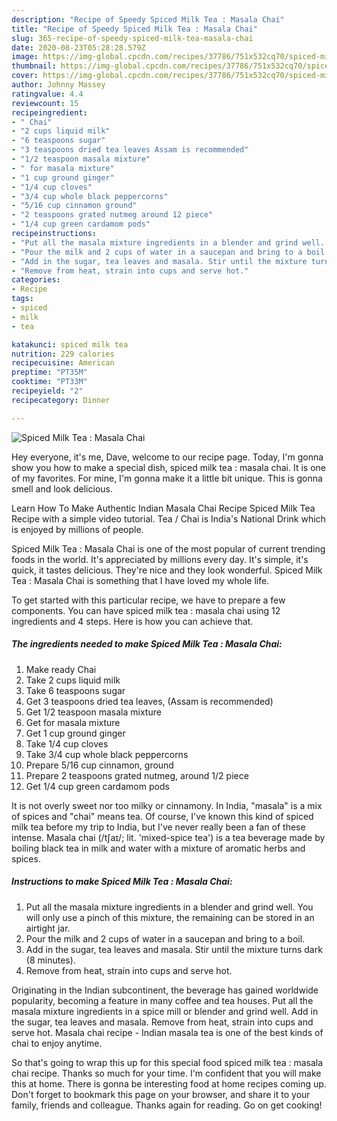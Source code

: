 ```yaml
---
description: "Recipe of Speedy Spiced Milk Tea : Masala Chai"
title: "Recipe of Speedy Spiced Milk Tea : Masala Chai"
slug: 365-recipe-of-speedy-spiced-milk-tea-masala-chai
date: 2020-08-23T05:28:28.579Z
image: https://img-global.cpcdn.com/recipes/37786/751x532cq70/spiced-milk-tea-masala-chai-recipe-main-photo.jpg
thumbnail: https://img-global.cpcdn.com/recipes/37786/751x532cq70/spiced-milk-tea-masala-chai-recipe-main-photo.jpg
cover: https://img-global.cpcdn.com/recipes/37786/751x532cq70/spiced-milk-tea-masala-chai-recipe-main-photo.jpg
author: Johnny Massey
ratingvalue: 4.4
reviewcount: 15
recipeingredient:
- " Chai"
- "2 cups liquid milk"
- "6 teaspoons sugar"
- "3 teaspoons dried tea leaves Assam is recommended"
- "1/2 teaspoon masala mixture"
- " for masala mixture"
- "1 cup ground ginger"
- "1/4 cup cloves"
- "3/4 cup whole black peppercorns"
- "5/16 cup cinnamon ground"
- "2 teaspoons grated nutmeg around 12 piece"
- "1/4 cup green cardamom pods"
recipeinstructions:
- "Put all the masala mixture ingredients in a blender and grind well. You will only use a pinch of this mixture, the remaining can be stored in an airtight jar."
- "Pour the milk and 2 cups of water in a saucepan and bring to a boil."
- "Add in the sugar, tea leaves and masala. Stir until the mixture turns dark (8 minutes)."
- "Remove from heat, strain into cups and serve hot."
categories:
- Recipe
tags:
- spiced
- milk
- tea

katakunci: spiced milk tea 
nutrition: 229 calories
recipecuisine: American
preptime: "PT35M"
cooktime: "PT33M"
recipeyield: "2"
recipecategory: Dinner

---
```



![Spiced Milk Tea : Masala Chai](https://img-global.cpcdn.com/recipes/37786/751x532cq70/spiced-milk-tea-masala-chai-recipe-main-photo.jpg)

Hey everyone, it's me, Dave, welcome to our recipe page. Today, I'm gonna show you how to make a special dish, spiced milk tea : masala chai. It is one of my favorites. For mine, I'm gonna make it a little bit unique. This is gonna smell and look delicious.

Learn How To Make Authentic Indian Masala Chai Recipe Spiced Milk Tea Recipe with a simple video tutorial. Tea / Chai is India&#39;s National Drink which is enjoyed by millions of people.

Spiced Milk Tea : Masala Chai is one of the most popular of current trending foods in the world. It's appreciated by millions every day. It's simple, it's quick, it tastes delicious. They're nice and they look wonderful. Spiced Milk Tea : Masala Chai is something that I have loved my whole life.


To get started with this particular recipe, we have to prepare a few components. You can have spiced milk tea : masala chai using 12 ingredients and 4 steps. Here is how you can achieve that.

<!--inarticleads1-->

##### The ingredients needed to make Spiced Milk Tea : Masala Chai:

1. Make ready  Chai
1. Take 2 cups liquid milk
1. Take 6 teaspoons sugar
1. Get 3 teaspoons dried tea leaves, (Assam is recommended)
1. Get 1/2 teaspoon masala mixture
1. Get  for masala mixture
1. Get 1 cup ground ginger
1. Take 1/4 cup cloves
1. Take 3/4 cup whole black peppercorns
1. Prepare 5/16 cup cinnamon, ground
1. Prepare 2 teaspoons grated nutmeg, around 1/2 piece
1. Get 1/4 cup green cardamom pods


It is not overly sweet nor too milky or cinnamony. In India, &#34;masala&#34; is a mix of spices and &#34;chai&#34; means tea. Of course, I&#39;ve known this kind of spiced milk tea before my trip to India, but I&#39;ve never really been a fan of these intense. Masala chai (/tʃaɪ/; lit. &#39;mixed-spice tea&#39;) is a tea beverage made by boiling black tea in milk and water with a mixture of aromatic herbs and spices. 

<!--inarticleads2-->

##### Instructions to make Spiced Milk Tea : Masala Chai:

1. Put all the masala mixture ingredients in a blender and grind well. You will only use a pinch of this mixture, the remaining can be stored in an airtight jar.
1. Pour the milk and 2 cups of water in a saucepan and bring to a boil.
1. Add in the sugar, tea leaves and masala. Stir until the mixture turns dark (8 minutes).
1. Remove from heat, strain into cups and serve hot.


Originating in the Indian subcontinent, the beverage has gained worldwide popularity, becoming a feature in many coffee and tea houses. Put all the masala mixture ingredients in a spice mill or blender and grind well. Add in the sugar, tea leaves and masala. Remove from heat, strain into cups and serve hot. Masala chai recipe - Indian masala tea is one of the best kinds of chai to enjoy anytime. 

So that's going to wrap this up for this special food spiced milk tea : masala chai recipe. Thanks so much for your time. I'm confident that you will make this at home. There is gonna be interesting food at home recipes coming up. Don't forget to bookmark this page on your browser, and share it to your family, friends and colleague. Thanks again for reading. Go on get cooking!
